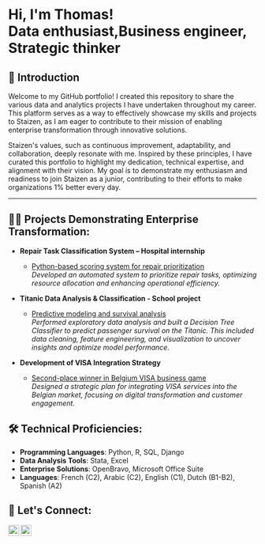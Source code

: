 <h1>Hi, I'm Thomas!<br/>Data enthusiast</a>,Business engineer</a>, Strategic thinker</a></h1>

<h2>📖 Introduction</h2>

Welcome to my GitHub portfolio! I created this repository to share the various data and analytics projects I have undertaken throughout my career. This platform serves as a way to effectively showcase my skills and projects to Staizen, as I am eager to contribute to their mission of enabling enterprise transformation through innovative solutions.

Staizen's values, such as continuous improvement, adaptability, and collaboration, deeply resonate with me. Inspired by these principles, I have curated this portfolio to highlight my dedication, technical expertise, and alignment with their vision. My goal is to demonstrate my enthusiasm and readiness to join Staizen as a junior, contributing to their efforts to make organizations 1% better every day.

---

<h2>👨‍💻 Projects Demonstrating Enterprise Transformation:</h2>

- **Repair Task Classification System – Hospital internship**
  - [Python-based scoring system for repair prioritization](https://github.com/Thomas-stac/Task-classification-/tree/main)  
    *Developed an automated system to prioritize repair tasks, optimizing resource allocation and enhancing operational efficiency.*

- **Titanic Data Analysis & Classification - School project**
  - [Predictive modeling and survival analysis](#)  
    *Performed exploratory data analysis and built a Decision Tree Classifier to predict passenger survival on the Titanic. This included data cleaning, feature engineering, and visualization to uncover insights and optimize model performance.*

- **Development of VISA Integration Strategy**
  - [Second-place winner in Belgium VISA business game](#)  
    *Designed a strategic plan for integrating VISA services into the Belgian market, focusing on digital transformation and customer engagement.*

<h2>🛠️ Technical Proficiencies:</h2>

- **Programming Languages**: Python, R, SQL, Django
- **Data Analysis Tools**: Stata, Excel
- **Enterprise Solutions**: OpenBravo, Microsoft Office Suite
- **Languages**: French (C2), Arabic (C2), English (C1), Dutch (B1-B2), Spanish (A2)

<h2>🤝 Let's Connect:</h2>

[<img align="left" alt="Thomas Selen | LinkedIn" width="22px" src="https://cdn.jsdelivr.net/npm/simple-icons@v3/icons/linkedin.svg" />][linkedin]
[<img align="left" alt="Thomas Selen | Email" width="22px" src="https://cdn.jsdelivr.net/npm/simple-icons@v3/icons/gmail.svg" />][email]

[linkedin]: https://www.linkedin.com/in/thomas-selen-2aa890264
[email]: mailto:Thomaselen5@gmail.com

<!--
**thomas-selen/thomas-selen** is a ✨ _special_ ✨ repository because its `README.md` (this file) appears on your GitHub profile.
-->

